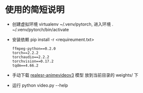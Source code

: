 # 使用的简短说明

- 创建虚拟环境 virtualenv ~/.venv/pytorch, 进入环境 . ~/.venv/pytorch/bin/activate
- 安装依赖 pip install -r \<requireument.txt\>

	```pip
	ffmpeg-python==0.2.0
	torch==2.2.2
	torchaudio==2.2.2
	torchvision==0.17.2
	tqdm==4.66.2
	```

- 手动下载 [realesr-animevideov3](https://github.com/xinntao/Real-ESRGAN/releases/download/v0.2.5.0/realesr-animevideov3.pth) 模型 放到当前目录的 weights/ 下

- 运行 python video.py --help
